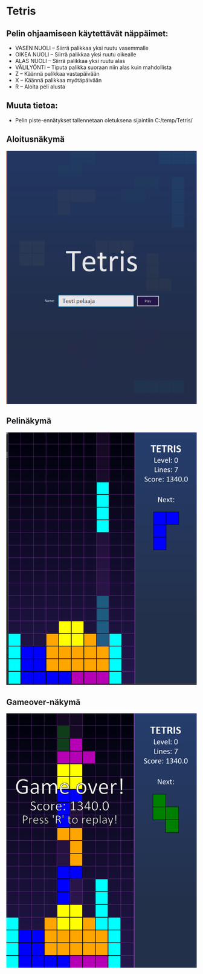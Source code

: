 # Tetris

## Pelin ohjaamiseen käytettävät näppäimet:
* VASEN NUOLI – Siirrä palikkaa yksi ruutu vasemmalle
* OIKEA NUOLI – Siirrä palikkaa yksi ruutu oikealle
* ALAS NUOLI – Siirrä palikkaa yksi ruutu alas
* VÄLILYÖNTI – Tiputa palikka suoraan niin alas kuin mahdollista
* Z – Käännä palikkaa vastapäivään
* X – Käännä palikkaa myötäpäivään
* R – Aloita peli alusta

## Muuta tietoa:
* Pelin piste-ennätykset tallennetaan oletuksena sijaintiin C:/temp/Tetris/

## Aloitusnäkymä
![Alt text](readme-images/1.png?raw=true "Aloitusnäkymä")

## Pelinäkymä
![Alt text](readme-images/2.png?raw=true "Pelinäkymä")

## Gameover-näkymä
![Alt text](readme-images/3.png?raw=true "Gameover-näkymä")
